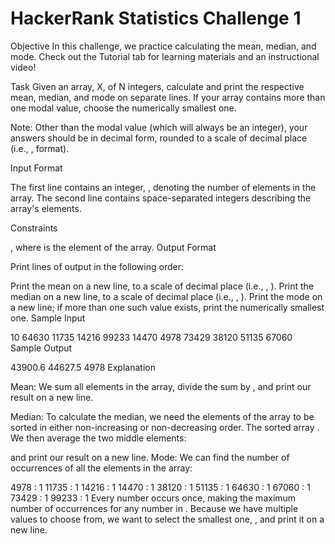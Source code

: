 # HackerRank Statistics Challenge 1

Objective 
In this challenge, we practice calculating the mean, median, and mode. Check out the Tutorial tab for learning materials and an instructional video!

Task 
Given an array, X, of N integers, calculate and print the respective mean, median, and mode on separate lines. If your array contains more than one modal value, choose the numerically smallest one.

Note: Other than the modal value (which will always be an integer), your answers should be in decimal form, rounded to a scale of  decimal place (i.e., ,  format).

Input Format

The first line contains an integer, , denoting the number of elements in the array. 
The second line contains  space-separated integers describing the array's elements.

Constraints

, where  is the  element of the array.
Output Format

Print  lines of output in the following order:

Print the mean on a new line, to a scale of  decimal place (i.e., , ).
Print the median on a new line, to a scale of  decimal place (i.e., , ).
Print the mode on a new line; if more than one such value exists, print the numerically smallest one.
Sample Input

10
64630 11735 14216 99233 14470 4978 73429 38120 51135 67060
Sample Output

43900.6
44627.5
4978
Explanation

Mean: 
We sum all  elements in the array, divide the sum by , and print our result on a new line.

Median: 
To calculate the median, we need the elements of the array to be sorted in either non-increasing or non-decreasing order. The sorted array . We then average the two middle elements:

and print our result on a new line.
Mode: 
We can find the number of occurrences of all the elements in the array:

 4978 : 1
11735 : 1
14216 : 1
14470 : 1
38120 : 1
51135 : 1
64630 : 1
67060 : 1
73429 : 1
99233 : 1
Every number occurs once, making  the maximum number of occurrences for any number in . Because we have multiple values to choose from, we want to select the smallest one, , and print it on a new line.
